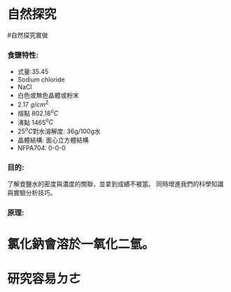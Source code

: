 # 自然探究
#自然探究實做 
### 食鹽特性: 
- 式量:35.45
- Sodium chloride
- NaCl
- 白色或無色晶體或粉末
- 2.17 $g/cm^2$
- 熔點 802.18$^oC$
- 沸點 1465$^oC$
- 25$^oC$對水溶解度: 36g/100g水
- 晶體結構: 面心立方體結構
- NFPA704: 0-0-0

 ### 目的:
 了解食鹽水的密度與濃度的關聯，並拿到成績不被當。
 同時增進我們的科學知識與實驗分析技巧。
 
 ### 原理:
 # 氯化鈉會溶於一氧化二氫。
# 研究容易ㄉㄜ